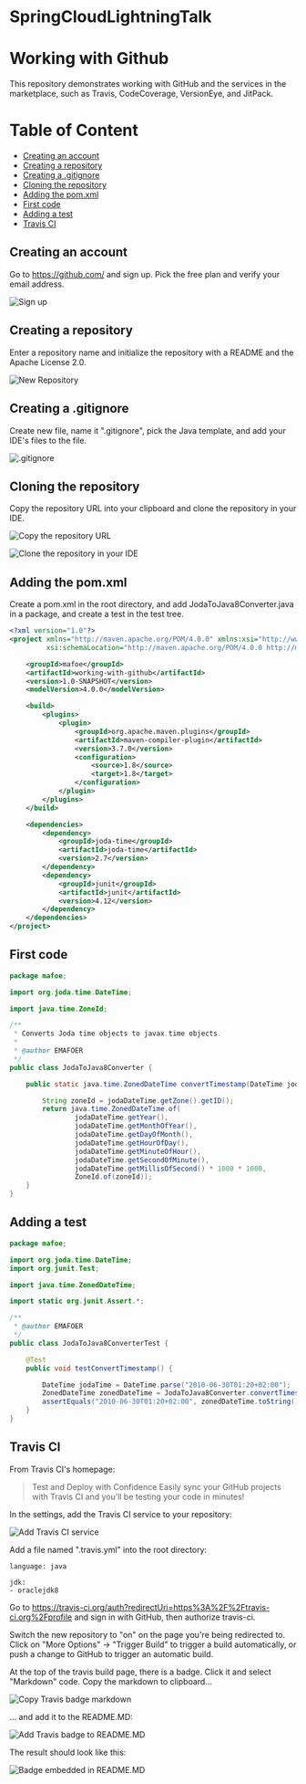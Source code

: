 # SpringCloudLightningTalk
# Working with Github
This repository demonstrates working with GitHub and the services in the marketplace, such as Travis, CodeCoverage, VersionEye, and JitPack.

# Table of Content
* [Creating an account](#creating_account)
* [Creating a repository](#create_repo)
* [Creating a .gitignore](#gitignore)
* [Cloning the repository](#clone_repo)
* [Adding the pom.xml](#pom.xml)
* [First code](#first_code)
* [Adding a test](#add_test)
* [Travis CI](#travis)

## <a name="creating_account"></a>Creating an account
Go to https://github.com/ and sign up. Pick the free plan and verify your email address.

![Sign up](/images/creating_an_account.png)

## <a name="create_repo"></a>Creating a repository
Enter a repository name and initialize the repository with a README and the Apache License 2.0.

![New Repository](/images/create_repo.png)

## <a name="gitignore"></a>Creating a .gitignore
Create new file, name it ".gitignore", pick the Java template, and add your IDE's files to the file.

![.gitignore](/images/gitignore.png)

## <a name="clone_repo"></a>Cloning the repository
Copy the repository URL into your clipboard and clone the repository in your IDE.

![Copy the repository URL](/images/clone_copy_url.png)

![Clone the repository in your IDE](/images/clone_ide.png)

## <a name="pom.xml"></a>Adding the pom.xml
Create a pom.xml in the root directory, and add JodaToJava8Converter.java in a package, and create a test in the test tree.
```xml
<?xml version="1.0"?>
<project xmlns="http://maven.apache.org/POM/4.0.0" xmlns:xsi="http://www.w3.org/2001/XMLSchema-instance"
         xsi:schemaLocation="http://maven.apache.org/POM/4.0.0 http://maven.apache.org/xsd/maven-4.0.0.xsd">

    <groupId>mafoe</groupId>
    <artifactId>working-with-github</artifactId>
    <version>1.0-SNAPSHOT</version>
    <modelVersion>4.0.0</modelVersion>

    <build>
        <plugins>
            <plugin>
                <groupId>org.apache.maven.plugins</groupId>
                <artifactId>maven-compiler-plugin</artifactId>
                <version>3.7.0</version>
                <configuration>
                    <source>1.8</source>
                    <target>1.8</target>
                </configuration>
            </plugin>
        </plugins>
    </build>

    <dependencies>
        <dependency>
            <groupId>joda-time</groupId>
            <artifactId>joda-time</artifactId>
            <version>2.7</version>
        </dependency>
        <dependency>
            <groupId>junit</groupId>
            <artifactId>junit</artifactId>
            <version>4.12</version>
        </dependency>
    </dependencies>
</project>
```

## <a name="first_code"></a>First code

```java
package mafoe;

import org.joda.time.DateTime;

import java.time.ZoneId;

/**
 * Converts Joda time objects to javax.time objects.
 *
 * @author EMAFOER
 */
public class JodaToJava8Converter {

	public static java.time.ZonedDateTime convertTimestamp(DateTime jodaDateTime) {

		String zoneId = jodaDateTime.getZone().getID();
		return java.time.ZonedDateTime.of(
				jodaDateTime.getYear(),
				jodaDateTime.getMonthOfYear(),
				jodaDateTime.getDayOfMonth(),
				jodaDateTime.getHourOfDay(),
				jodaDateTime.getMinuteOfHour(),
				jodaDateTime.getSecondOfMinute(),
				jodaDateTime.getMillisOfSecond() * 1000 * 1000,
				ZoneId.of(zoneId));
	}
}
```

## <a name="add_test"></a>Adding a test

```java
package mafoe;

import org.joda.time.DateTime;
import org.junit.Test;

import java.time.ZonedDateTime;

import static org.junit.Assert.*;

/**
 * @author EMAFOER
 */
public class JodaToJava8ConverterTest {

	@Test
	public void testConvertTimestamp() {

		DateTime jodaTime = DateTime.parse("2010-06-30T01:20+02:00");
		ZonedDateTime zonedDateTime = JodaToJava8Converter.convertTimestamp(jodaTime);
		assertEquals("2010-06-30T01:20+02:00", zonedDateTime.toString());
	}
}
```

## <a name="travis"></a>Travis CI
From Travis CI's homepage: 
> Test and Deploy with Confidence
> Easily sync your GitHub projects with Travis CI and you’ll be testing your code in minutes!

In the settings, add the Travis CI service to your repository:

![Add Travis CI service](/images/add_travis.png)

Add a file named ".travis.yml" into the root directory:

```
language: java

jdk:
- oraclejdk8
```

Go to https://travis-ci.org/auth?redirectUri=https%3A%2F%2Ftravis-ci.org%2Fprofile and sign in with GitHub, then authorize travis-ci.

Switch the new repository to "on" on the page you're being redirected to. Click on "More Options" -> "Trigger Build" to trigger a build automatically, or push a change to GitHub to trigger an automatic build.

At the top of the travis build page, there is a badge. Click it and select "Markdown" code. Copy the markdown to clipboard...

![Copy Travis badge markdown](/images/travis_badge.png)

... and add it to the README.MD:

![Add Travis badge to README.MD](/images/add_travis_badge_to_readme.png)

The result should look like this:

![Badge embedded in README.MD](/images/travis_badge_final.png)
